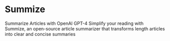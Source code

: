 # Summize
Summarize Articles with OpenAI GPT-4 Simplify your reading with Summize, an open-source article summarizer that transforms length articles into clear and concise summaries
